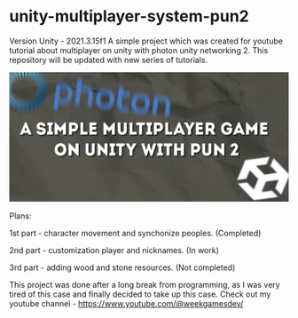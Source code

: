 # unity-multiplayer-system-pun2
Version Unity - 2021.3.15f1
A simple project which was created for youtube tutorial about multiplayer on unity with photon unity networking 2. This repository will be updated with new series of tutorials.

![Unity Pun2](https://github.com/Pickramag/unity-multiplayer-system-pun2/blob/main/pungit.png)

Plans:

1st part - character movement and synchonize peoples. (Completed)

2nd part - customization player and nicknames. (In work)

3rd part - adding wood and stone resources. (Not completed)
 
This project was done after a long break from programming, as I was very tired of this case and finally decided to take up this case.
Check out my youtube channel - https://www.youtube.com/@weekgamesdev/
